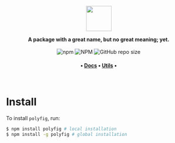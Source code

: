 <p align="center"><img src="https://github.com/JamieSlome/polyfig/raw/main/img/logo.png" height="69"></p>
<p align="center">
<b>A package with a great name, but no great meaning; yet.</b>
<br />
<br />
<img alt="npm" src="https://img.shields.io/npm/v/polyfig?color=%23301934">
<img alt="NPM" src="https://img.shields.io/npm/l/polyfig?color=%23301934">
<img alt="GitHub repo size" src="https://img.shields.io/github/repo-size/JamieSlome/polyfig?color=%23301934">

<h4 align="center"><b>
• <a href="https://jamieslome.github.io/polyfig/">Docs</a> • <a href="https://jamieslome.github.io/polyfig/utilities/">Utils</a> •
</b></h4>
</p>

<br />

# Install

To install `polyfig`, run:

```bash
$ npm install polyfig # local installation
$ npm install -g polyfig # global installation
```
